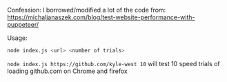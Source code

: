 Confession: I borrowed/modified a lot of the code from: https://michaljanaszek.com/blog/test-website-performance-with-puppeteer/

Usage:

```sh
node index.js <url> <number of trials>
```

`node index.js https://github.com/kyle-west 10` will test 10 speed trials of loading github.com on Chrome and firefox
